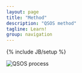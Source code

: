 ```yaml
---
layout: page
title: "Method"
description: "QSOS method"
tagline: Learn!
group: navigation
---
```

{% include JB/setup %}

![QSOS process](https://raw.github.com/drakkr/QSOS/master/Method/en/Images/process-small_en.png)